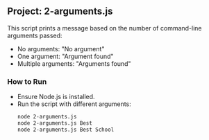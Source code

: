 ## Project: 2-arguments.js

This script prints a message based on the number of command-line arguments passed:
- No arguments: "No argument"
- One argument: "Argument found"
- Multiple arguments: "Arguments found"

### How to Run
- Ensure Node.js is installed.
- Run the script with different arguments:
  ```bash
  node 2-arguments.js
  node 2-arguments.js Best
  node 2-arguments.js Best School